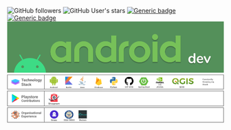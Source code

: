  
![GitHub followers](https://img.shields.io/github/followers/ravi5175?label=FOLLOWERS&logo=GitHub)
![GitHub User's stars](https://img.shields.io/github/stars/ravi5175?color=yellow&logo=github)
[![Generic badge](https://img.shields.io/badge/DEVELOPER-android-Green?logo=Android)]()
[![Generic badge](https://img.shields.io/badge/DISCORD-Ravi%236797-navy?logo=Discord)](https://shields.io/)
![](images/android_developer.png)
![](images/tech_stack.png)
![](images/playstore_contributions.png)
![](images/organisational_experience.png)

